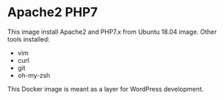 # Apache2 PHP7
This image install Apache2 and PHP7.x from Ubuntu 18.04 image. Other tools installed:
- vim
- curl
- git
- oh-my-zsh

This Docker image is meant as a layer for WordPress development.